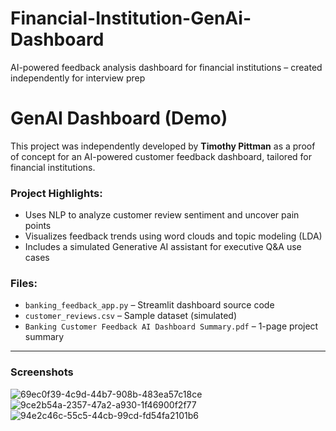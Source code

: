 # Financial-Institution-GenAi-Dashboard
AI-powered feedback analysis dashboard for financial institutions – created independently for interview prep

#  GenAI Dashboard (Demo)

This project was independently developed by **Timothy Pittman** as a proof of concept for an AI-powered customer feedback dashboard, tailored for financial institutions.

### Project Highlights:
- Uses NLP to analyze customer review sentiment and uncover pain points
- Visualizes feedback trends using word clouds and topic modeling (LDA)
- Includes a simulated Generative AI assistant for executive Q&A use cases

### Files:
- `banking_feedback_app.py` – Streamlit dashboard source code
- `customer_reviews.csv` – Sample dataset (simulated)
- `Banking Customer Feedback AI Dashboard Summary.pdf` – 1-page project summary

---
### Screenshots 
![69ec0f39-4c9d-44b7-908b-483ea57c18ce](https://github.com/user-attachments/assets/81089397-cdfa-4949-851a-88cc7e94eb9c)
![9ce2b54a-2357-47a2-a930-1f46900f2f77](https://github.com/user-attachments/assets/89f0a153-acf6-4d74-be43-8642501a1f6e)
![94e2c46c-55c5-44cb-99cd-fd54fa2101b6](https://github.com/user-attachments/assets/e0c8aacf-61c6-47c8-89e9-4cca92ee2295)
